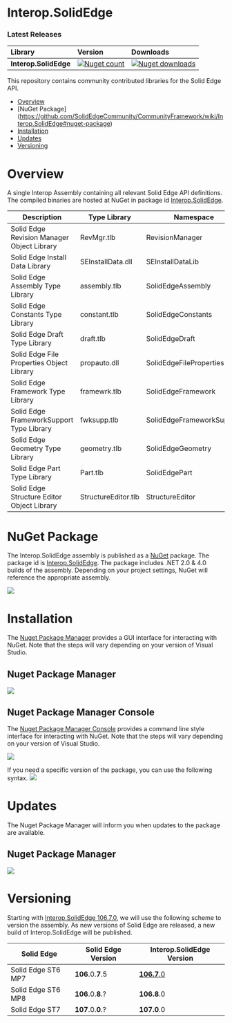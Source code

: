 Interop.SolidEdge
================

### Latest Releases
|Library           |Version           |Downloads         |
|:-----------------|:-----------------|:-----------------|
|**Interop.SolidEdge**|[![Nuget count](http://img.shields.io/nuget/v/Interop.SolidEdge.svg)](https://www.nuget.org/packages/Interop.SolidEdge/)|[![Nuget downloads](http://img.shields.io/nuget/dt/Interop.SolidEdge.svg)](https://www.nuget.org/packages/Interop.SolidEdge/)|

This repository contains community contributed libraries for the Solid Edge API.

* [Overview](https://github.com/SolidEdgeCommunity/CommunityFramework/wiki/Interop.SolidEdge#overview)
* [NuGet Package] (https://github.com/SolidEdgeCommunity/CommunityFramework/wiki/Interop.SolidEdge#nuget-package)
* [Installation](https://github.com/SolidEdgeCommunity/CommunityFramework/wiki/Interop.SolidEdge#installation)
* [Updates](https://github.com/SolidEdgeCommunity/CommunityFramework/wiki/Interop.SolidEdge#updates)
* [Versioning](https://github.com/SolidEdgeCommunity/CommunityFramework/wiki/Interop.SolidEdge#versioning)

# Overview
A single Interop Assembly containing all relevant Solid Edge API definitions. The compiled binaries are hosted at NuGet in package id [Interop.SolidEdge](https://www.nuget.org/packages/Interop.SolidEdge).

| Description | Type Library | Namespace |
| ------------- | ------------- | ------------- |
| Solid Edge Revision Manager Object Library | RevMgr.tlb | RevisionManager |
| Solid Edge Install Data Library | SEInstallData.dll | SEInstallDataLib |
| Solid Edge Assembly Type Library | assembly.tlb | SolidEdgeAssembly |
| Solid Edge Constants Type Library | constant.tlb | SolidEdgeConstants |
| Solid Edge Draft Type Library | draft.tlb | SolidEdgeDraft |
| Solid Edge File Properties Object Library | propauto.dll | SolidEdgeFileProperties |
| Solid Edge Framework Type Library | framewrk.tlb | SolidEdgeFramework |
| Solid Edge FrameworkSupport Type Library | fwksupp.tlb | SolidEdgeFrameworkSupport |
| Solid Edge Geometry Type Library | geometry.tlb | SolidEdgeGeometry |
| Solid Edge Part Type Library | Part.tlb | SolidEdgePart |
| Solid Edge Structure Editor Object Library | StructureEditor.tlb | StructureEditor |

# NuGet Package
The Interop.SolidEdge assembly is published as a [NuGet](https://www.nuget.org/) package. The package id is [Interop.SolidEdge](https://www.nuget.org/packages/Interop.SolidEdge). The package includes .NET 2.0 & 4.0 builds of the assembly. Depending on your project settings, NuGet will reference the appropriate assembly.

![](https://raw.githubusercontent.com/SolidEdgeCommunity/Interop.SolidEdge/master/media/NuGetPackageExplorer.png)

# Installation
The [Nuget Package Manager](http://docs.nuget.org/docs/start-here/managing-nuget-packages-using-the-dialog) provides a GUI interface for interacting with NuGet. Note that the steps will vary depending on your version of Visual Studio.

## Nuget Package Manager
![](https://raw.githubusercontent.com/SolidEdgeCommunity/Interop.SolidEdge/master/media/Install.png)

## Nuget Package Manager Console
The [Nuget Package Manager Console](http://docs.nuget.org/docs/start-here/using-the-package-manager-console) provides a command line style interface for interacting with NuGet. Note that the steps will vary depending on your version of Visual Studio.

![](https://raw.githubusercontent.com/SolidEdgeCommunity/Interop.SolidEdge/master/media/InstallCommandLine.png)

If you need a specific version of the package, you can use the following syntax.
![](https://raw.githubusercontent.com/SolidEdgeCommunity/Interop.SolidEdge/master/media/InstallVersionCommandLine.png)

# Updates
The Nuget Package Manager will inform you when updates to the package are available.

## Nuget Package Manager
![](https://raw.githubusercontent.com/SolidEdgeCommunity/Interop.SolidEdge/master/media/Update.png)

# Versioning
Starting with [Interop.SolidEdge 106.7.0](https://www.nuget.org/packages/Interop.SolidEdge/106.7.0), we will use the following scheme to version the assembly. As new versions of Solid Edge are released, a new build of Interop.SolidEdge will be published.

| Solid Edge | Solid Edge Version | Interop.SolidEdge Version |
| ------------- | ------------- | ------------- |
| Solid Edge ST6 MP7 | **106**.0.**7**.5 | [**106.7**.0](https://www.nuget.org/packages/Interop.SolidEdge/106.7.0) |
| Solid Edge ST6 MP8 | **106**.0.**8**.? | **106.8**.0 |
| Solid Edge ST7  | **107**.0.**0**.? | **107.0**.0 |
